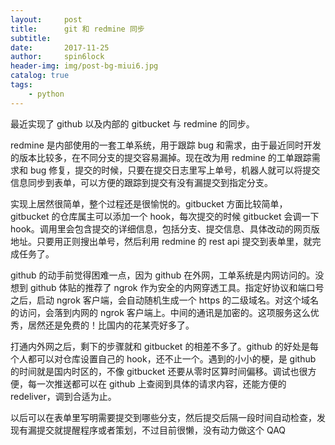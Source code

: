 ```yaml
---
layout:     post
title:      git 和 redmine 同步
subtitle:   
date:       2017-11-25
author:     spin6lock
header-img: img/post-bg-miui6.jpg
catalog: true
tags:
    - python
---
```

最近实现了 github 以及内部的 gitbucket 与 redmine 的同步。

redmine 是内部使用的一套工单系统，用于跟踪 bug 和需求，由于最近同时开发的版本比较多，在不同分支的提交容易漏掉。现在改为用 redmine 的工单跟踪需求和 bug 修复，提交的时候，只要在提交日志里写上单号，机器人就可以将提交信息同步到表单，可以方便的跟踪到提交有没有漏提交到指定分支。

实现上居然很简单，整个过程还是很愉悦的。gitbucket 方面比较简单，gitbucket 的仓库属主可以添加一个 hook，每次提交的时候 gitbucket 会调一下 hook。调用里会包含提交的详细信息，包括分支、提交信息、具体改动的网页版地址。只要用正则搜出单号，然后利用 redmine 的 rest api 提交到表单里，就完成任务了。

github 的动手前觉得困难一点，因为 github 在外网，工单系统是内网访问的。没想到 github 体贴的推荐了 ngrok 作为安全的内网穿透工具。指定好协议和端口号之后，启动 ngrok 客户端，会自动随机生成一个 https 的二级域名。对这个域名的访问，会落到内网的 ngrok 客户端上。中间的通讯是加密的。这项服务这么优秀，居然还是免费的！比国内的花某壳好多了。

打通内外网之后，剩下的步骤就和 gitbucket 的相差不多了。github 的好处是每个人都可以对仓库设置自己的 hook，还不止一个。遇到的小小的梗，是 github 的时间就是国内时区的，不像 gitbucket 还要从零时区算时间偏移。调试也很方便，每一次推送都可以在 github 上查阅到具体的请求内容，还能方便的 redeliver，调到合适为止。

以后可以在表单里写明需要提交到哪些分支，然后提交后隔一段时间自动检查，发现有漏提交就提醒程序或者策划，不过目前很懒，没有动力做这个 QAQ

